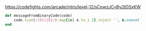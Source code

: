 https://codefights.com/arcade/intro/level-12/sCpwzJCyBy2tDSxKW

```rb
def messageFromBinaryCode(code)
    code.scan(/[01]{8}/).map{|e| e.to_i 2}.inject '', &:concat  
end
```
